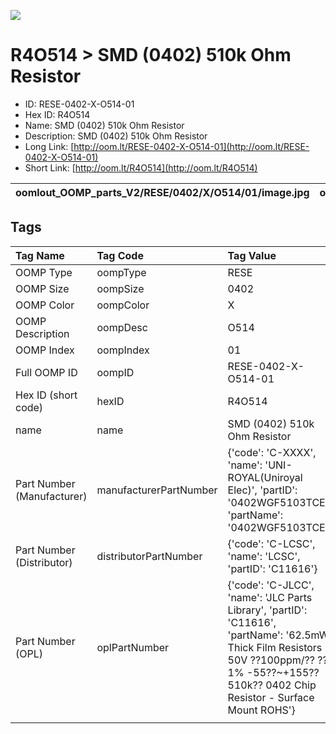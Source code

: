 


  
![][im]
# R4O514 > SMD (0402) 510k Ohm Resistor

- ID: RESE-0402-X-O514-01
- Hex ID: R4O514
- Name: SMD (0402) 510k Ohm Resistor
- Description: SMD (0402) 510k Ohm Resistor
- Long Link: [http://oom.lt/RESE-0402-X-O514-01](http://oom.lt/RESE-0402-X-O514-01)
- Short Link: [http://oom.lt/R4O514](http://oom.lt/R4O514)
  

|oomlout_OOMP_parts_V2/RESE/0402/X/O514/01/image.jpg|oomlout_OOMP_parts_V2/RESE/0402/X/O514/01/image_BOTTOM.jpg|||
| :---: | :---: | :---: | :---: |

## Tags
  

|Tag Name|Tag Code|Tag Value|
| :--- | :--- | :--- |
|OOMP Type|oompType|RESE|
|OOMP Size|oompSize|0402|
|OOMP Color|oompColor|X|
|OOMP Description|oompDesc|O514|
|OOMP Index|oompIndex|01|
|Full OOMP ID|oompID|RESE-0402-X-O514-01|
|Hex ID (short code)|hexID|R4O514|
|name|name|SMD (0402) 510k Ohm Resistor|
|Part Number (Manufacturer)|manufacturerPartNumber|{'code': 'C-XXXX', 'name': 'UNI-ROYAL(Uniroyal Elec)', 'partID': '0402WGF5103TCE', 'partName': '0402WGF5103TCE'}|
|Part Number (Distributor)|distributorPartNumber|{'code': 'C-LCSC', 'name': 'LCSC', 'partID': 'C11616'}|
|Part Number (OPL)|oplPartNumber|{'code': 'C-JLCC', 'name': 'JLC Parts Library', 'partID': 'C11616', 'partName': '62.5mW Thick Film Resistors 50V ??100ppm/?? ??1% -55??~+155?? 510k?? 0402  Chip Resistor - Surface Mount ROHS'}|
||||



[im]: RESE/0402/X/O514/01/image_450.jpg
